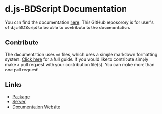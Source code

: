 # d.js-BDScript Documentation
You can find the documentation [here](https://djsbdscript.gitbook.io/docs/). This GitHub reposorory is for user's of d.js-BDScript to be able to contribute to the documentation.

## Contribute
The documentation uses `md` files, which uses a simple markdown formatting system. [Click here](https://guides.github.com/features/mastering-markdown/) for a full guide. If you would like to contribute simply make a pull request with your contribution file(s). You can make more than one pull request!

## Links
- [Package](https://bit.ly/djs-bdscript)
- [Server](https://discord.gg/v7rG7Dsc)
- [Documentation Website](https://djs-bdscript.gitbook.io/docs/)
